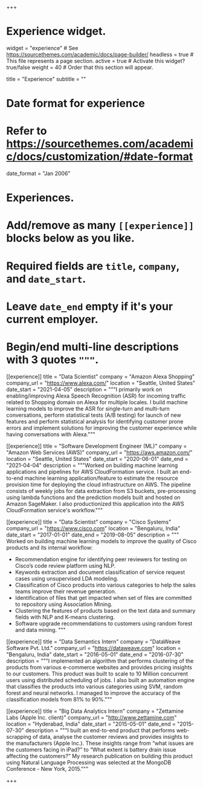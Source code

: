 +++
# Experience widget.
widget = "experience"  # See https://sourcethemes.com/academic/docs/page-builder/
headless = true  # This file represents a page section.
active = true  # Activate this widget? true/false
weight = 40  # Order that this section will appear.

title = "Experience"
subtitle = ""

# Date format for experience
#   Refer to https://sourcethemes.com/academic/docs/customization/#date-format
date_format = "Jan 2006"

# Experiences.
#   Add/remove as many `[[experience]]` blocks below as you like.
#   Required fields are `title`, `company`, and `date_start`.
#   Leave `date_end` empty if it's your current employer.
#   Begin/end multi-line descriptions with 3 quotes `"""`.


[[experience]]
  title = "Data Scientist"
  company = "Amazon Alexa Shopping"
  company_url = "https://www.alexa.com/"
  location = "Seattle, United States"
  date_start = "2021-04-05"
  description = """I primarily work on enabling/improving Alexa Speech Recognition (ASR) for incoming traffic related to Shopping domain on Alexa for multiple locales. I build machine learning models to improve the ASR for single-turn and multi-turn conversations, perform statistical tests (A/B testing) for launch of new features and perform statistical analysis for identifying customer prone errors and implement solutions for improving the customer experience while having conversations with Alexa."""


[[experience]]
  title = "Software Development Engineer (ML)"
  company = "Amazon Web Services (AWS)"
  company_url = "https://aws.amazon.com/"
  location = "Seattle, United States"
  date_start = "2020-06-01"
  date_end = "2021-04-04"
  description = """Worked on building machine learning applications and pipelines for AWS CloudFormation service. I built an end-to-end machine learning application/feature to estimate the resource provision time for deploying the cloud infrastructure on AWS. The pipeline consists of weekly jobs for data extraction from S3 buckets, pre-processing using lambda functions and the prediction models built and hosted on Amazon SageMaker. I also productionized this application into the AWS CloudFormation service's workflow."""


[[experience]]
  title = "Data Scientist"
  company = "Cisco Systems"
  company_url = "https://www.cisco.com"
  location = "Bengaluru, India"
  date_start = "2017-01-01"
  date_end = "2019-08-05"
  description = """
  Worked on building machine learning models to improve the quality of Cisco products and its internal workflow:
  
  * Recommendation engine for identifying peer reviewers for testing on Cisco’s code review platform using NLP.
  * Keywords extraction and document classification of service request cases using unsupervised LDA modeling.
  * Classification of Cisco products into various categories to help the sales teams improve their revenue generation.
  * Identification of files that get impacted when set of files are committed to repository using Association Mining.
  * Clustering the features of products based on the text data and summary fields with NLP and K-means clustering.
  * Software upgrade recommendations to customers using random forest and data mining.
  """

[[experience]]
  title = "Data Semantics Intern"
  company = "DataWeave Software Pvt. Ltd."
  company_url = "https://dataweave.com"
  location = "Bengaluru, India"
  date_start = "2016-05-01"
  date_end = "2016-07-30"
  description = """I implemented an algorithm that performs clustering of the products from various e-commerce websites and provides pricing insights to our customers. This product was built to scale to 10 Million concurrent users using distributed scheduling of jobs. I also built an automation engine that classifies the products into various categories using SVM, random forest and neural networks. I managed to improve the accuracy of the classification models from 81% to 90%."""

[[experience]]
  title = "Big Data Analytics Intern"
  company = "Zettamine Labs (Apple Inc. client)"
  company_url = "http://www.zettamine.com"
  location = "Hyderabad, India"
  date_start = "2015-05-01"
  date_end = "2015-07-30"
  description = """I built an end-to-end product that performs web-scrapping of data, analyse the customer reviews and provides insights to the manufacturers (Apple Inc.). These insights range from “what issues are the customers facing in iPad?” to “What extent is battery drain issue affecting the customers?” My research publication on building this product using Natural Language Processing was selected at the MongoDB Conference - New York, 2015."""


+++
